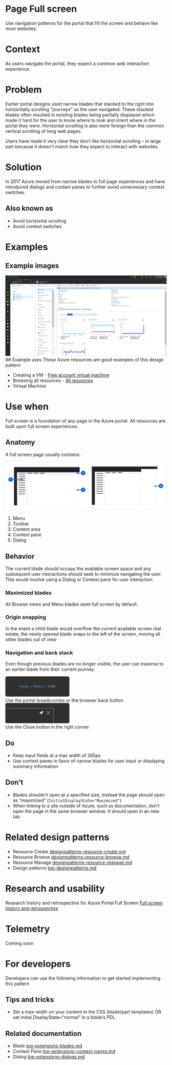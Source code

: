 <a name="page-full-screen"></a>
# Page Full screen
Use navigation patterns for the portal that fill the screen and behave like most websites.

<a name="context"></a>
# Context
As users navigate the portal, they expect a common web interaction experience. 

<a name="problem"></a>
# Problem
Earlier portal designs used narrow blades that stacked to the right into horizontally scrolling "journeys" as the user navigated.  These stacked blades often resulted in existing blades being partially displayed which made it hard for the user to know where to look and orient where in the portal they were.  Horizontal scrolling is also more foreign than the common vertical scrolling of long web pages.  

Users have made it very clear they don’t like horizontal scrolling – in large part because it doesn’t match how they expect to interact with websites.   

<a name="solution"></a>
# Solution
In 2017 Azure moved from narrow blades to full page experiences and have introduced dialogs and context panes to further avoid unnecessary context switches.

<a name="solution-also-known-as"></a>
## Also known as

-   Avoid horizontal scrolling
-   Avoid context switches

<a name="examples"></a>
# Examples

<a name="examples-example-images"></a>
## Example images

<div style="max-width:800px">
<img alttext="Full screen sample" src="../media/designpatterns-page-fullscreen/Full-screen-1.png"  />
</div>
<a name="examples-example-uses"></a>
## Example uses
These Azure resources are good examples of this design pattern 

* Creating a VM - [Free account virtual machine](https://rc.portal.azure.com/#create/microsoft.freeaccountvirtualmachine)
* Browsing all resources - [All resources](https://rc.portal.azure.com/#blade/HubsExtension/ArtBrowseBlade/resourceType/Microsoft.Resources%2Fresources)
* Virtual Machine 

<a name="use-when"></a>
# Use when
Full screen is a foundation of any page in the Azure portal. All resources are built upon full screen experiences.


<a name="use-when-anatomy"></a>
## Anatomy
A full screen page usually contains:

<div style="max-width:800px">
<img alttext="Full screen anotomy" src="../media/designpatterns-page-fullscreen/FS_1_Anatomy.png"  />
</div>

1. Menu
2. Toolbar
3. Content area
4. Context pane
5. Dialog

<a name="use-when-behavior"></a>
## Behavior
The current blade should occupy the available screen space and any subsequent user interactions should seek to minimize navigating the user.  This would involve using a Dialog or Context pane for user interaction.

<a name="use-when-behavior-maximized-blades"></a>
### Maximized blades
All Browse views and Menu blades open full screen by default.

<a name="use-when-behavior-origin-snapping"></a>
### Origin snapping
In the event a child blade would overflow the current available screen real estate, the newly opened blade snaps to the left of the screen, moving all other blades out of view

<a name="use-when-behavior-navigation-and-back-stack"></a>
### Navigation and back stack
Even though previous blades are no longer visible, the user can traverse to an earlier blade from their current journey.
<div style="max-width:200px">
<img alttext="Breadcrumb" src="../media/designpatterns-page-fullscreen/FS_2_Breadcrumbs@2x-400x126.png" />
</div>
Use the portal breadcrumbs or the browser back button

<div style="max-width:200px">
<img alttext="Close blade" src="../media/designpatterns-page-fullscreen/FS_3_X@2x-400x126.png" />
</div>
Use the Close button in the right corner


<a name="use-when-do"></a>
## Do

* Keep input fields at a max width of 265px
* Use context panes in favor of narrow blades for user input or displaying summary information  

<a name="use-when-don-t"></a>
## Don&#39;t

* Blades shouldn’t open at a specified size, instead the page should open as “maximized” (`InitialDisplayState="Maximized"`)
* When linking to a site outside of Azure, such as documentation, don’t open the page in the same browser window. It should open in an new tab.

<a name="related-design-patterns"></a>
# Related design patterns

* Resource Create [designpatterns-resource-create.md](designpatterns-resource-create.md)
* Resource Browse [designpatterns-resource-browse.md](designpatterns-resource-browse.md)
* Resource Manage [designpatterns-resource-manage.md](designpatterns-resource-manage.md)
* Design patterns [top-designpatterns.md](top-designpatterns.md)

<a name="research-and-usability"></a>
# Research and usability

Research history and retrospective for Azure Portal Full Screen
[Full screen history and retrospective](https://microsoft.sharepoint.com/:p:/r/teams/azureteams/aapt/azureux/portalfx/_layouts/15/Doc.aspx?sourcedoc=%7B78bf3a97-2ccc-4920-886d-ce508980c3d8%7D&action=default)

<a name="telemetry"></a>
# Telemetry
Coming soon

<a name="for-developers"></a>
# For developers
Developers can use the following information to get started implementing this pattern

<a name="for-developers-tips-and-tricks"></a>
## Tips and tricks

* Set a max-width on your content in the CSS (blade/part templates) OR set initial DisplayState=“normal” in a blade’s PDL. 

<a name="for-developers-related-documentation"></a>
## Related documentation

* Blade [top-extensions-blades.md](top-extensions-blades.md)
* Context Pane [top-extensions-context-panes.md](top-extensions-context-panes.md)
* Dialog [top-extensions-dialogs.md](top-extensions-dialogs.md)
